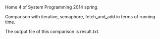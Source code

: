 Home 4 of System Programming 2014 spring.

Comparison with iterative, semaphore, fetch_and_add in terms of running time.

The output file of this comparison is result.txt.
